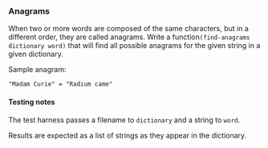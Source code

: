 ### Anagrams

When two or more words are composed of the same characters, but in a different
order, they are called anagrams. Write a function`(find-anagrams dictionary word)` that will find
all possible anagrams for the given string in a given dictionary.

Sample anagram:

```
"Madam Curie" = "Radium came"
```

#### Testing notes

The test harness passes a filename to `dictionary` and a string to `word`.

Results are expected as a list of strings as they appear in the dictionary.


